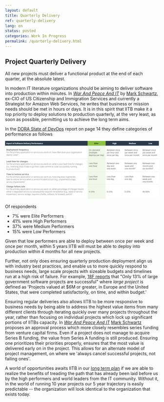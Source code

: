 ```yaml
---
layout: default
title: Quarterly Delivery
ref: quarterly-delivery
lang: en
status: posted
categories: Work In Progress
permalink: /quarterly-delivery.html
---
```


## Project Quarterly Delivery

All new projects must deliver a functional product at the end of each quarter, at the absolute latest.

In modern IT literature organizations should be aiming to deliver software into production within minutes. In [*War And Peace And IT*](https://itrevolution.com/book/war-and-peace-and-it/) by [Mark Schwartz](https://itrevolution.com/faculty/mark-schwartz/), ex-CIO of US Citizenship and Immigration Services and currently a Strategist for Amazon Web Services, he writes that business or mission needs should be met in hours or days.
It is in this spirit that IITB make it a top priority to deploy solutions to production quarterly, at the very least, as soon as possible, permitting us to achieve the long term aims.

In the [DORA State of DevOps](https://www.google.com/url?sa=t&rct=j&q=&esrc=s&source=web&cd=3&cad=rja&uact=8&ved=2ahUKEwiGzKvWsoDkAhVOTt8KHVTvDBoQFjACegQIAhAC&url=http%3A%2F%2Fcloudplatformonline.com%2Frs%2F248-TPC-286%2Fimages%2FDORA-State%2520of%2520DevOps.pdf&usg=AOvVaw3Igoh1u4hGjIr7p9jV1_Ae) report on page 14 they define categories of performance as follows

![alt text](../../assets/images/aspectOfSoftwareDeliveryPerformance.PNG)

Of respondents

- 7% were Elite Performers
- 41% were High Performers
- 37% were Medium Performers
- 15% were Low Performers

Given that low performers are able to deploy between once per week and once per month, within 5 years IITB will must be able to deploy into production within 4 months for all new projects.

Further, not only does ensuring quarterly production deployment align us with industry best practices, and enable us to more quickly respond to business needs, large scale projects with sizeable budgets and timelines run at a high risk of failure.
For example, [18F reports](https://github.com/18F/technology-budgeting/blob/master/handbook.md) that "Only 13% of large government software projects are successful" where *large project* is defined as 'Projects valued at $6M or greater, in Europe and the United States, that were completed satisfactorily, on time, and within budget.'

Ensuring regular deliveries also allows IITB to be more responsive to business needs by being able to address the highest value items from many different clients through iterating quickly over many projects throughout the year, rather than focusing on individual projects which lock up significant portions of IITBs capacity.
In [*War And Peace And IT*](https://itrevolution.com/book/war-and-peace-and-it/) [Mark Schwartz](https://itrevolution.com/faculty/mark-schwartz/) proposes an approval process which more closely resembles series funding from venture capital firms. Even if a project does not manage to acquire Series B funding, the value from Series A funding is still produced.
Ensuring one prioritizes their priorities properly, ensures that the most value is delivered early on in the project.
This allows for an alternate model of project management, on where we 'always cancel successful projects, not failing ones'.

A world of opportunities awaits IITB in our [long term plan](./it-picture-long-term.md) if we are able to realize the benefits of treading the path that has already been laid before us by the high performers and world leaders from the IT community.
Without it, in the world of running 10 year projects our 5 year trajectory is easily predictable -- the organization will look identical to the organization that exists today.
